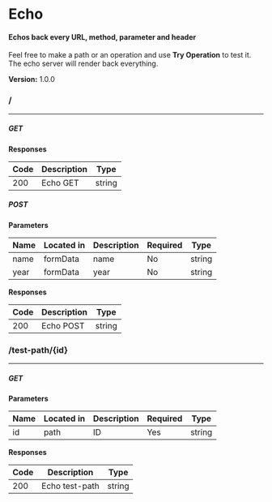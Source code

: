 Echo
====
#### Echos back every URL, method, parameter and header
Feel free to make a path or an operation and use **Try Operation** to test it. The echo server will
render back everything.


**Version:** 1.0.0

### /
---
##### ***GET***
**Responses**

| Code | Description | Type |
| ---- | ----------- | ---- |
| 200 | Echo GET  | string |

##### ***POST***
**Parameters**

| Name | Located in | Description | Required | Type |
| ---- | ---------- | ----------- | -------- | ---- |
| name | formData | name | No | string |
| year | formData | year | No | string |

**Responses**

| Code | Description | Type |
| ---- | ----------- | ---- |
| 200 | Echo POST  | string |

### /test-path/{id}
---
##### ***GET***
**Parameters**

| Name | Located in | Description | Required | Type |
| ---- | ---------- | ----------- | -------- | ---- |
| id | path | ID | Yes | string |

**Responses**

| Code | Description | Type |
| ---- | ----------- | ---- |
| 200 | Echo test-path  | string |
